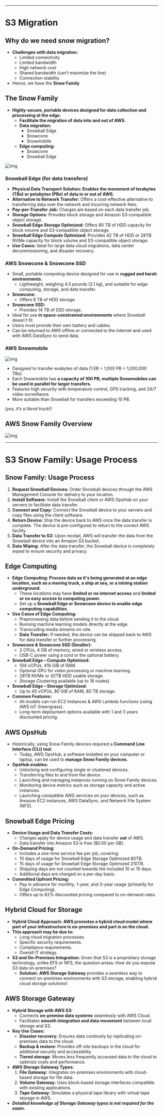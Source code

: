 
---
# **S3 Migration**

## **Why do we need snow migration?**

- **Challenges with data migration:**
    - Limited connectivity
    - Limited bandwidth
    - High network cost
    - Shared bandwidth (can’t maximize the line)
    - Connection stability
- Hence, we have the **Snow Family**

## **The Snow Family**

- **Highly-secure, portable devices designed for data collection and processing at the edge.**
    - **Facilitate the migration of data into and out of AWS.**
    - **Data migration:**
        - Snowball Edge
        - Snowcone
        - Snowmobile
    - **Edge computing:**
        - Snowcone
        - Snowball Edge

![img](https://lite-production.s3.us-east-2.amazonaws.com/learning_path_images/1719923128-5F5405C8EE1CDE59.png)

### **Snowball Edge (for data transfers)**

- **Physical Data Transport Solution: Enables the movement of terabytes (TBs) or petabytes (PBs) of data in or out of AWS.**
- **Alternative to Network Transfer:** Offers a cost-effective alternative to transferring data over the network and incurring network fees.
- **Pay-per-Transfer Job:** Charges are based on each data transfer job.
- **Storage Options:** Provides block storage and Amazon S3-compatible object storage.
- **Snowball Edge Storage Optimized:** Offers 80 TB of HDD capacity for block volume and S3-compatible object storage.
- **Snowball Edge Compute Optimized:** Provides 42 TB of HDD or 28TB NVMe capacity for block volume and S3-compatible object storage.
- **Use Cases:** Ideal for large data cloud migrations, data center decommissioning, and disaster recovery.

### **AWS Snowcone & Snowcone SSD**

- Small, portable computing device designed for use in **rugged and harsh environments.**
    - Lightweight, weighing 4.5 pounds (2.1 kg), and suitable for edge computing, storage, and data transfer.
- **Snowcone:**
    - Offers 8 TB of HDD storage.
- **Snowcone SSD:**
    - Provides 14 TB of SSD storage.
- Ideal for use **in space-constrained environments** where Snowball doesn't fit.
- Users must provide their own battery and cables.
- Can be returned to AWS offline or connected to the internet and used with AWS DataSync to send data.

### **AWS Snowmobile**

![img](https://lite-production.s3.us-east-2.amazonaws.com/learning_path_images/1719922984-FCBE48409968A72E.png)

- Designed to transfer exabytes of data (1 EB = 1,000 PB = 1,000,000 TBs).
- Each Snowmobile has **a capacity of 100 PB; multiple Snowmobiles can be used in parallel for larger transfers.**
- Features high security with temperature control, GPS tracking, and 24/7 video surveillance.
- More suitable than Snowball for transfers exceeding 10 PB.

_(yes, it’s a literal truck!)_

## **AWS Snow Family Overview**

![img](https://lite-production.s3.us-east-2.amazonaws.com/learning_path_images/1719923055-570734BF1310A45A.png)

---

# **S3 Snow Family: Usage Process**

## **Snow Family: Usage Process**

1. **Request Snowball Devices:** Order Snowball devices through the AWS Management Console for delivery to your location.
2. **Install Software:** Install the Snowball client or AWS OpsHub on your servers to facilitate data transfer.
3. **Connect and Copy:** Connect the Snowball device to your servers and copy files using the client software.
4. **Return Device:** Ship the device back to AWS once the data transfer is complete. The device is pre-configured to return to the correct AWS facility.
5. **Data Transfer to S3:** Upon receipt, AWS will transfer the data from the Snowball device into an Amazon S3 bucket.
6. **Data Wiping:** After the data transfer, the Snowball device is completely wiped to ensure security and privacy.

## **Edge Computing**

- **Edge Computing: Process data as it's being generated at an edge location, such as a moving truck, a ship at sea, or a mining station underground.**
    - These locations may have **limited or no internet access** and **limited or no easy access to computing power.**
    - Set up a **Snowball Edge or Snowcone device to enable edge computing capabilities.**
- **Use Cases of Edge Computing:**
    - Preprocessing data before sending it to the cloud.
    - Running machine learning models directly at the edge.
    - Transcoding media streams on-site.
    - **Data Transfer:** If needed, the device can be shipped back to AWS for data transfer or further processing.
- **Snowcone & Snowcone SSD (Smaller):**
    - 2 CPUs, 4 GB of memory, wired or wireless access.
    - USB-C power using a cord or the optional battery.
- **Snowball Edge – Compute Optimized:**
    - 104 vCPUs, 416 GiB of RAM.
    - Optional GPU for video processing or machine learning.
    - 28TB NVMe or 42TB HDD usable storage.
    - Storage Clustering available (up to 16 nodes).
- **Snowball Edge – Storage Optimized:**
    - Up to 40 vCPUs, 80 GiB of RAM, 80 TB storage.
- **Common Features:**
    - All models can run EC2 Instances & AWS Lambda functions (using AWS IoT Greengrass).
    - Long-term deployment options available with 1 and 3 years discounted pricing.

## **AWS OpsHub**

- Historically, using Snow Family devices required a **Command Line Interface (CLI) tool.**
    - Today, AWS OpsHub, a software installed on your computer or laptop, can be used to **manage Snow Family devices.**
- **OpsHub enables:**
    - Unlocking and configuring single or clustered devices.
    - Transferring files to and from the device.
    - Launching and managing instances running on Snow Family devices.
    - Monitoring device metrics such as storage capacity and active instances.
    - Launching compatible AWS services on your devices, such as Amazon EC2 instances, AWS DataSync, and Network File System (NFS).

## **Snowball Edge Pricing**

- **Device Usage and Data Transfer Costs:**
    - Charges apply for device usage and data transfer **out** of AWS.
    - Data transfer into Amazon S3 is free ($0.00 per GB).
- **On-Demand Pricing:**
    - Includes a one-time service fee per job, covering:
    - 10 days of usage for Snowball Edge Storage Optimized 80TB.
    - 15 days of usage for Snowball Edge Storage Optimized 210TB.
    - Shipping days are not counted towards the included 10 or 15 days.
    - Additional days are charged on a per-day basis.
- **Committed Upfront Pricing:**
    - Pay in advance for monthly, 1-year, and 3-year usage (primarily for Edge Computing).
    - Offers up to 62% discounted pricing compared to on-demand rates.

## **Hybrid Cloud for Storage**

- **Hybrid Cloud Approach: AWS promotes a hybrid cloud model where part of your infrastructure is on-premises and part is on the cloud.**
- **This approach may be due to:**
    - Long cloud migration processes.
    - Specific security requirements.
    - Compliance requirements.
    - Overall IT strategy.
- **S3 and On-Premises Integration:** Given that S3 is a proprietary storage technology, unlike EFS or NFS, the question arises: How do you expose S3 data on-premises?
    - **Solution:** **AWS Storage Gateway** provides a seamless way to connect on-premises environments with S3 storage, enabling hybrid cloud storage solutions!

## **AWS Storage Gateway**

- **Hybrid Storage with AWS S3:**
    - Connects **on-premise data systems** seamlessly with AWS Cloud.
    - Facilitates **smooth integration and data movement** between local storage and S3.
- **Key Use Cases:**
    - **Disaster recovery:** Ensures data continuity by replicating on-premises data to the cloud.
    - **Backup & restore:** Provides off-site backups in the cloud for additional security and accessibility.
    - **Tiered storage**: Moves less frequently accessed data to the cloud to optimize costs and performance.
- **AWS Storage Gateway Types:**
    1. **File Gateway:** Integrates on-premises environments with cloud-based storage for file data.
    2. **Volume Gateway:** Uses block-based storage interfaces compatible with existing applications.
    3. **Tape Gateway:** Simulates a physical tape library with virtual tape storage in AWS.
- _**Detailed knowledge of Storage Gateway types is not required for the exam.**_
